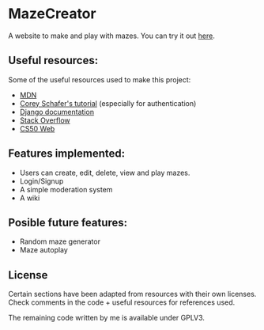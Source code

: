 # MazeCreator

A website to make and play with mazes. You can try it out [here](https://desolate-mountain-91027.herokuapp.com/home/).

## Useful resources:
Some of the useful resources used to make this project:
- [MDN](https://developer.mozilla.org/en-US/)
- [Corey Schafer's tutorial](https://www.youtube.com/playlist?list=PL-osiE80TeTtoQCKZ03TU5fNfx2UY6U4p) (especially for authentication)
- [Django documentation](https://docs.djangoproject.com/en/4.0/)
- [Stack Overflow](https://stackoverflow.com/)
- [CS50 Web](https://cs50.harvard.edu/web/2020/)

## Features implemented:
- Users can create, edit, delete, view and play mazes.
- Login/Signup
- A simple moderation system
- A wiki

## Posible future features:
- Random maze generator
- Maze autoplay

## License
Certain sections have been adapted from resources with their own licenses.
Check comments in the code + useful resources for references used.

The remaining code written by me is available under GPLV3.
